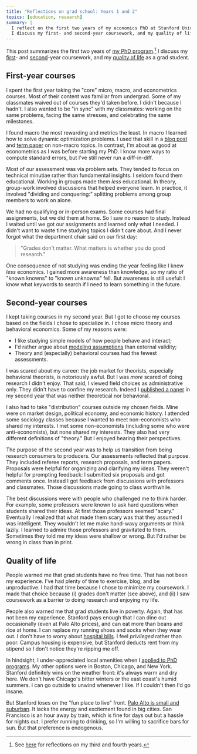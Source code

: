 ```yaml
---
title: "Reflections on grad school: Years 1 and 2"
topics: [education, research]
summary: |
  I reflect on the first two years of my economics PhD at Stanford University.
  I discuss my first- and second-year coursework, and my quality of life as a grad student.
---
```


This post summarizes the first two years of [my PhD program](/blog/stanford/).[^future]
I discuss my [first](#first-year-courses)- and [second](#second-year-courses)-year coursework, and my [quality of life](#quality-of-life) as a grad student.

[^future]: See [here](/blog/reflections-grad-school-years-3-4) for reflections on my third and fourth years.

## First-year courses

I spent the first year taking the "core" micro, macro, and econometrics courses.
Most of their content was familiar from undergrad.
Some of my classmates waived out of courses they'd taken before.
I didn't because I hadn't.
I also wanted to be "in sync" with my classmates: working on the same problems, facing the same stresses, and celebrating the same milestones.

I found macro the most rewarding and metrics the least.
In macro I learned how to solve dynamic optimization problems.
I used that skill in a [blog post](/blog/rationalizing-negative-splits/) and [term paper](/research/D2.pdf) on non-macro topics.
In contrast, I'm about as good at econometrics as I was before starting my PhD.
I know more ways to compute standard errors, but I've still never run a diff-in-diff.

Most of our assessment was via problem sets.
They tended to focus on technical minutiae rather than fundamental insights.
I seldom found them educational.
Working in groups made them *less* educational.
In theory, group-work involved discussions that helped everyone learn.
In practice, it involved "dividing and conquering:" splitting problems among group members to work on alone.

We had no qualifying or in-person exams.
Some courses had final assignments, but we did them at home.
So I saw no reason to study.
Instead I waited until we got our assignments and learned only what I needed.
I didn't want to waste time studying topics I didn't care about.
And I never forgot what the department chair said on our first day:

> "Grades don't matter.
> What matters is whether you do good research."

One consequence of not studying was ending the year feeling like I knew *less* economics.
I gained more awareness than knowledge, so my ratio of "known knowns" to "known unknowns" fell.
But awareness is still useful: I know what keywords to search if I need to learn something in the future.

## Second-year courses

I kept taking courses in my second year.
But I got to choose my courses based on the fields I chose to specialize in.
I chose micro theory and behavioral economics.
Some of my reasons were:

* I like studying simple models of how people behave and interact;
* I'd rather argue about [modeling assumptions](/blog/judging-economic-models/) than external validity;
* Theory and (especially) behavioral courses had the fewest assessments.

I was scared about my career: the job market for theorists, especially behavioral theorists, is notoriously awful.
But I was *more* scared of doing research I didn't enjoy.
That said, I viewed field choices as administrative only.
They didn't have to confine my research.
Indeed I [published a paper](/blog/gender-sorting-economists/) in my second year that was neither theoretical nor behavioral.

I also had to take "distribution" courses outside my chosen fields.
Mine were on market design, political economy, and economic history.
I attended some sociology classes because I wanted to meet non-economists who shared my interests.
I met some non-economists (including some who were anti-economists), but none shared my interests.
They also had very different definitions of "theory."
But I enjoyed hearing their perspectives.

The purpose of the second year was to help us transition from being research consumers to producers.
Our assessments reflected that purpose.
They included referee reports, research proposals, and term papers.
Proposals were helpful for organizing and clarifying my ideas.
They weren't helpful for prompting feedback: I submitted six proposals and got comments once.
Instead I got feedback from discussions with professors and classmates.
Those discussions made going to class worthwhile.

The best discussions were with people who challenged me to think harder.
For example, some professors were known to ask hard questions when students shared their ideas.
At first those professors seemed "scary."
Eventually I realized that what made them scary was that they assumed I was intelligent.
They wouldn't let me make hand-wavy arguments or think lazily.
I learned to admire those professors and gravitated to them.
Sometimes they told me my ideas were shallow or wrong.
But I'd rather be wrong in class than in print.

## Quality of life

People warned me that grad students have no free time.
That has not been my experience.
I've had plenty of time to exercise, blog, and be unproductive.
I had that time because I chose to minimize my coursework.
I made that choice because (i) grades don't matter (see above), and (ii) I saw coursework as a barrier to doing research and enjoying my life.

People also warned me that grad students live in poverty.
Again, that has not been my experience.
Stanford pays enough that I can dine out occasionally (even at Palo Alto prices), and can eat more than beans and rice at home.
I can replace my running shoes and socks when they wear out.
I don't have to worry about [hospital bills](/blog/living-america/#healthcare).
I feel *privileged* rather than poor.
Campus housing is expensive, but Stanford deducts rent from my stipend so I don't notice they're ripping me off.

In hindsight, I under-appreciated local amenities when I [applied to PhD programs](/blog/applying-economics-phd-programs/).
My other options were in Boston, Chicago, and New York.
Stanford definitely wins on the weather front: it's always warm and dry here.
We don't have Chicago's bitter winters or the east coast's humid summers.
I can go outside to unwind whenever I like.
If I couldn't then I'd go insane.

But Stanford loses on the "fun place to live" front.
[Palo Alto is small and suburban](/blog/living-america/#its-always-sunny-in-palo-alto).
It lacks the energy and excitement found in big cities.
San Francisco is an hour away by train, which is fine for days out but a hassle for nights out.
I prefer running to drinking, so I'm willing to sacrifice bars for sun.
But that preference is endogenous.
